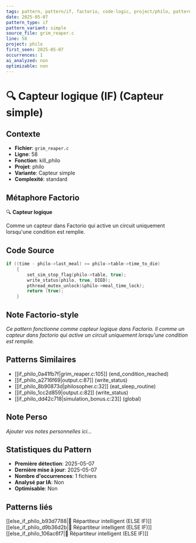 ```yaml
---
tags: pattern, pattern/if, factorio, code-logic, project/philo, pattern/variant/simple
date: 2025-05-07
pattern_type: if
pattern_variant: simple
source_file: grim_reaper.c
line: 58
project: philo
first_seen: 2025-05-07
occurrences: 1
ai_analyzed: non
optimizable: non
---
```


# 🔍 Capteur logique (IF) (Capteur simple)

## Contexte
- **Fichier**: `grim_reaper.c`
- **Ligne**: 58
- **Fonction**: kill_philo
- **Projet**: philo
- **Variante**: Capteur simple
- **Complexité**: standard

## Métaphore Factorio
🔍 **Capteur logique**

Comme un capteur dans Factorio qui active un circuit uniquement lorsqu'une condition est remplie.

## Code Source
```c
if ((time - philo->last_meal) >= philo->table->time_to_die)
	{
		set_sim_stop_flag(philo->table, true);
		write_status(philo, true, DIED);
		pthread_mutex_unlock(&philo->meal_time_lock);
		return (true);
	}
```

## Note Factorio-style
*Ce pattern fonctionne comme capteur logique dans Factorio. Il comme un capteur dans factorio qui active un circuit uniquement lorsqu'une condition est remplie.*

## Patterns Similaires
- [[if_philo_0a41fb7f|grim_reaper.c:105]] (end_condition_reached)
- [[if_philo_a2716f69|output.c:87]] (write_status)
- [[if_philo_8b90873d|philosopher.c:32]] (eat_sleep_routine)
- [[if_philo_1cc2d859|output.c:82]] (write_status)
- [[if_philo_dd42c718|simulation_bonus.c:23]] (global)

## Note Perso
*Ajouter vos notes personnelles ici...*

## Statistiques du Pattern
- **Première détection**: 2025-05-07
- **Dernière mise à jour**: 2025-05-07
- **Nombre d'occurrences**: 1 fichiers
- **Analysé par IA**: Non
- **Optimisable**: Non

## Patterns liés
[[else_if_philo_b93d7788|🔄 Répartiteur intelligent (ELSE IF)]]
[[else_if_philo_d9b36d2b|🔄 Répartiteur intelligent (ELSE IF)]]
[[else_if_philo_106ac6f7|🔄 Répartiteur intelligent (ELSE IF)]]
